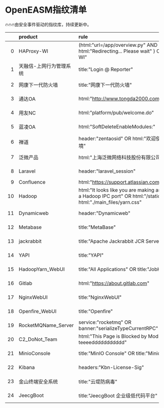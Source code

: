 # OpenEASM指纹清单 

 🔥🔥🔥由安全事件驱动的指纹库，持续更新中。

|    | product             | rule                                                                                                                                  | update_at   |
|---:|:--------------------|:--------------------------------------------------------------------------------------------------------------------------------------|:------------|
|  0 | HAProxy-WI          | (html:"url=/app/overview.py" AND html:"Redirecting... Please wait" ) OR title:"HAProxy-WI"                                            | 2023-08-08  |
|  1 | 天融信-上网行为管理系统        | title:"Login @ Reporter" || html:"欢迎访问 Reporter"                                                                                      | 2023-08-08  |
|  2 | 网康下一代防火墙            | title:"网康下一代防火墙"                                                                                                                      | 2023-08-08  |
|  3 | 通达OA                | html:"http://www.tongda2000.com"                                                                                                      | 2023-08-08  |
|  4 | 用友NC                | html:"platform/pub/welcome.do"                                                                                                        | 2023-08-08  |
|  5 | 蓝凌OA                | html:"SoftDeleteEnableModules:"                                                                                                       | 2023-08-08  |
|  6 | 禅道                  | header:"zentaosid" OR html:"欢迎使用禅道集成运行环境"                                                                                             | 2023-08-08  |
|  7 | 泛微产品                | html:"上海泛微网络科技股份有限公司"                                                                                                                 | 2023-08-08  |
|  8 | Laravel             | header:"laravel_session"                                                                                                              | 2023-08-08  |
|  9 | Confluence          | html:"https://support.atlassian.com/help/confluence" || header:"X-Confluence-Request-Time"                                            | 2023-08-08  |
| 10 | Hadoop              | html:"It looks like you are making an HTTP request to a Hadoop IPC port" OR html:"/static/hadoop.css" OR html:"./main_files/yarn.css" | 2023-08-08  |
| 11 | Dynamicweb          | header:"Dynamicweb"                                                                                                                   | 2023-08-08  |
| 12 | Metabase            | title:"MetaBase"                                                                                                                      | 2023-07-27  |
| 13 | jackrabbit          | title:"Apache Jackrabbit JCR Server"                                                                                                  | 2023-07-27  |
| 14 | YAPI                | title:"YAPI"                                                                                                                          | 2023-07-17  |
| 15 | HadoopYarn_WebUI    | title:"All Applications" OR title:"JobHistory"                                                                                        | 2023-07-17  |
| 16 | Gitlab              | html:"https://about.gitlab.com"                                                                                                       | 2023-07-17  |
| 17 | NginxWebUI          | title:"NginxWebUI"                                                                                                                    | 2023-07-17  |
| 18 | Openfire_WebUI      | title:"Openfire"                                                                                                                      | 2023-07-17  |
| 19 | RocketMQName_Server | service:"rocketmq" OR banner:"serializeTypeCurrentRPC"                                                                                | 2023-07-14  |
| 20 | C2_DoNot_Team       | html:"This Page is Blocked by Mod Security teeeeddddddddddd"                                                                          | 2023-07-13  |
| 21 | MinioConsole        | title:"MinIO Console" OR title:"Minio Browser"                                                                                        | 2023-07-12  |
| 22 | Kibana              | headers:"Kbn-License-Sig"                                                                                                             | 2023-07-12  |
| 23 | 金山终端安全系统            | title:"云堤防病毒"                                                                                                                         | 2023-07-12  |
| 24 | JeecgBoot           | title:"JeecgBoot 企业级低代码平台"                                                                                                            | 2023-07-12  |